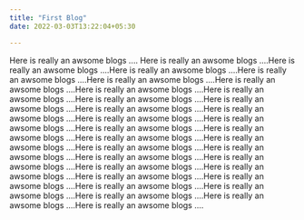 ```yaml
---
title: "First Blog"
date: 2022-03-03T13:22:04+05:30

---
```

Here is really an awsome blogs .... Here is really an awsome blogs ....Here is really an awsome blogs ....Here is really an awsome blogs ....Here is really an awsome blogs ....Here is really an awsome blogs ....Here is really an awsome blogs ....Here is really an awsome blogs ....Here is really an awsome blogs ....Here is really an awsome blogs ....Here is really an awsome blogs ....Here is really an awsome blogs ....Here is really an awsome blogs ....Here is really an awsome blogs ....Here is really an awsome blogs ....Here is really an awsome blogs ....Here is really an awsome blogs ....Here is really an awsome blogs ....Here is really an awsome blogs ....Here is really an awsome blogs ....Here is really an awsome blogs ....Here is really an awsome blogs ....Here is really an awsome blogs ....Here is really an awsome blogs ....Here is really an awsome blogs ....Here is really an awsome blogs ....Here is really an awsome blogs ....Here is really an awsome blogs ....Here is really an awsome blogs ....Here is really an awsome blogs ....Here is really an awsome blogs ....Here is really an awsome blogs ....
